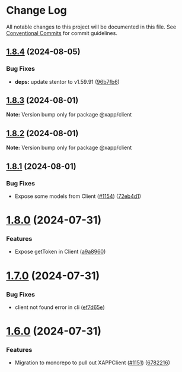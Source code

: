 # Change Log

All notable changes to this project will be documented in this file.
See [Conventional Commits](https://conventionalcommits.org) for commit guidelines.

## [1.8.4](https://github.com/xapp-ai/xapp-cli/compare/v1.8.3...v1.8.4) (2024-08-05)


### Bug Fixes

* **deps:** update stentor to v1.59.91 ([96b7fb6](https://github.com/xapp-ai/xapp-cli/commit/96b7fb633120756541c5e5a8a1becd93c179e6a2))





## [1.8.3](https://github.com/xapp-ai/xapp-cli/compare/v1.8.2...v1.8.3) (2024-08-01)

**Note:** Version bump only for package @xapp/client





## [1.8.2](https://github.com/xapp-ai/xapp-cli/compare/v1.8.1...v1.8.2) (2024-08-01)

**Note:** Version bump only for package @xapp/client





## [1.8.1](https://github.com/xapp-ai/xapp-cli/compare/v1.8.0...v1.8.1) (2024-08-01)


### Bug Fixes

* Expose some models from Client ([#1154](https://github.com/xapp-ai/xapp-cli/issues/1154)) ([72eb4d1](https://github.com/xapp-ai/xapp-cli/commit/72eb4d1a33f5f73b5f3ff5ea446a36a7cd726b65))





# [1.8.0](https://github.com/xapp-ai/xapp-cli/compare/v1.7.0...v1.8.0) (2024-07-31)


### Features

* Expose getToken in Client ([a9a8960](https://github.com/xapp-ai/xapp-cli/commit/a9a89600789e5987396ae19e5be8df0cf115a57c))





# [1.7.0](https://github.com/xapp-ai/xapp-cli/compare/v1.6.0...v1.7.0) (2024-07-31)


### Bug Fixes

* client not found error in cli ([ef7d65e](https://github.com/xapp-ai/xapp-cli/commit/ef7d65ec6d759891b2381fefd74dbfe3aa1bcb5b))





# [1.6.0](https://github.com/xapp-ai/xapp-cli/compare/v1.5.228...v1.6.0) (2024-07-31)


### Features

* Migration to monorepo to pull out XAPPClient ([#1151](https://github.com/xapp-ai/xapp-cli/issues/1151)) ([6782216](https://github.com/xapp-ai/xapp-cli/commit/67822161aaa56bbda5b263bb55ccc516dc66c983))
